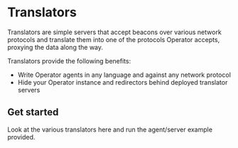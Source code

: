 # Translators

Translators are simple servers that accept beacons over various network protocols and translate them into one of the 
protocols Operator accepts, proxying the data along the way. 

Translators provide the following benefits:

- Write Operator agents in any language and against any network protocol
- Hide your Operator instance and redirectors behind deployed translator servers

## Get started

Look at the various translators here and run the agent/server example provided.